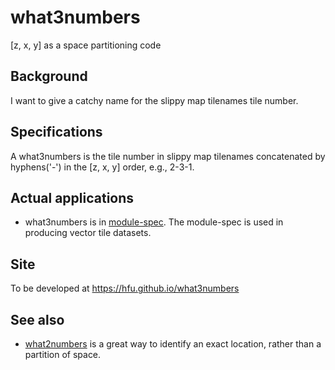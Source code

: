 # what3numbers
[z, x, y] as a space partitioning code

## Background
I want to give a catchy name for the slippy map tilenames tile number.

## Specifications
A what3numbers is the tile number in slippy map tilenames concatenated by hyphens('-') in the [z, x, y] order, e.g., 2-3-1.

## Actual applications
- what3numbers is in [module-spec](https://github.com/hfu/module-spec). The module-spec is used in producing vector tile datasets.

## Site
To be developed at https://hfu.github.io/what3numbers

## See also
- [what2numbers](https://what2numbers.org) is a great way to identify an exact location, rather than a partition of space. 
